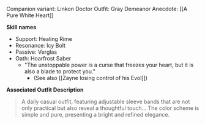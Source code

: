 Companion variant: Linkon Doctor
Outfit: Gray Demeanor
Anecdote: [[A Pure White Heart]]

**Skill names**
* Support: Healing Rime
* Resonance: Icy Bolt
* Passive: Verglas
* Oath: Hoarfrost Saber
	* "The unstoppable power is a curse that freezes your heart, but it is also a blade to protect you."
		* (See also [[Zayne losing control of his Evol]])

**Associated Outfit Description**
> A daily casual outfit, featuring adjustable sleeve bands that are not only practical but also reveal a thoughtful touch... The color scheme is simple and pure, presenting a bright and refined elegance.